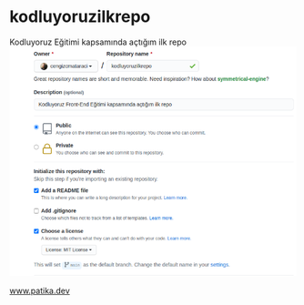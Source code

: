 # kodluyoruzilkrepo
Kodluyoruz Eğitimi kapsamında açtığım ilk repo
![patika-image](https://github.com/durdumehmetkeskin/kodluyoruzilkrepo/blob/afc2fefc9b26dd920655fff87b711f6f0e246a2f/github.png)

www.patika.dev
